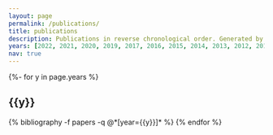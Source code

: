 ```yaml
---
layout: page
permalink: /publications/
title: publications
description: Publications in reverse chronological order. Generated by [jekyll-scholar](https://github.com/inukshuk/jekyll-scholar).
years: [2022, 2021, 2020, 2019, 2017, 2016, 2015, 2014, 2013, 2012, 2011, 2010, 2009, 2008, 2007, 2006, 2005, 2004, 2003, 2002, 2001, 2000]
nav: true
---
```

<!-- _pages/publications.md -->
<div class="publications">

{%- for y in page.years %}
  <h2 class="year">{{y}}</h2>
  {% bibliography -f papers -q @*[year={{y}}]* %}
{% endfor %}

</div>
